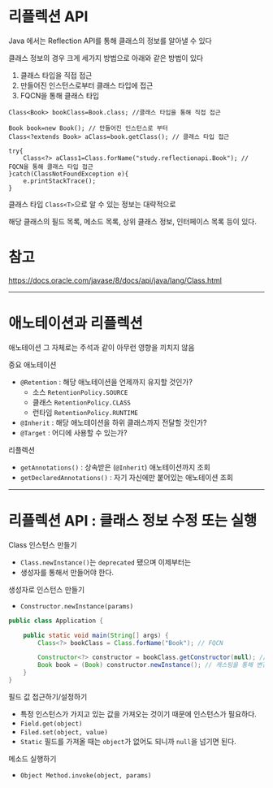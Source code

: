 # 리플렉션 API

Java 에서는 Reflection API를 통해 클래스의 정보를 알아낼 수 있다

클래스 정보의 경우 크게 세가지 방법으로 아래와 같은 방법이 있다

1. 클래스 타입을 직접 접근
2. 만들어진 인스턴스로부터 클래스 타입에 접근
3. FQCN을 통해 클래스 타입

```
Class<Book> bookClass=Book.class; //클래스 타입을 통해 직접 접근

Book book=new Book(); // 만들어진 인스턴스로 부터
Class<?extends Book> aClass=book.getClass(); // 클래스 타입 접근

try{
	Class<?> aClass1=Class.forName("study.reflectionapi.Book"); // FQCN을 통해 클래스 타입 접근
}catch(ClassNotFoundException e){
	e.printStackTrace();
}
```

클래스 타입 `Class<T>`으로 알 수 있는 정보는 대략적으로

해당 클래스의 필드 목록, 메소드 목록, 상위 클래스 정보, 인터페이스 목록 등이 있다.

# 참고

https://docs.oracle.com/javase/8/docs/api/java/lang/Class.html

---

# 애노테이션과 리플렉션

애노테이션 그 자체로는 주석과 같이 아무런 영향을 끼치지 않음

중요 애노테이션

* `@Retention` : 해당 애노테이션을 언제까지 유지할 것인가?
    * 소스 `RetentionPolicy.SOURCE`
    * 클래스 `RetentionPolicy.CLASS`
    * 런타임 `RetentionPolicy.RUNTIME`
* `@Inherit` : 해당 애노테이션을 하위 클래스까지 전달할 것인가?
* `@Target` : 어디에 사용할 수 있는가?

리플렉션

* `getAnnotations()` : 상속받은 (`@Inherit`) 애노테이션까지 조회
* `getDeclaredAnnotations()` : 자기 자신에만 붙어있는 애노테이션 조회

---

# 리플렉션 API : 클래스 정보 수정 또는 실행

Class 인스턴스 만들기

* `Class.newInstance()`는 `deprecated` 됐으며 이제부터는
* 생성자를 통해서 만들어야 한다.

생성자로 인스턴스 만들기

* `Constructor.newInstance(params)`

```java
public class Application {

	public static void main(String[] args) {
		Class<?> bookClass = Class.forName("Book"); // FQCN

		Constructor<?> constructor = bookClass.getConstructor(null); // 생성자 파라미터
		Book book = (Book) constructor.newInstance(); // 캐스팅을 통해 변경가능
	}
}
```

필드 값 접근하기/설정하기

* 특정 인스턴스가 가지고 있는 값을 가져오는 것이기 때문에 인스턴스가 필요하다.
* `Field.get(object)`
* `Filed.set(object, value)`
* `Static` 필드를 가져올 때는 `object`가 없어도 되니까 `null`을 넘기면 된다.

메소드 실행하기

* `Object Method.invoke(object, params)`